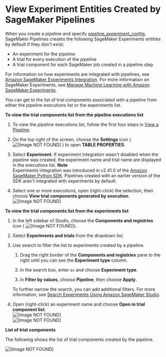 # View Experiment Entities Created by SageMaker Pipelines<a name="pipelines-studio-experiments"></a>

When you create a pipeline and specify [pipeline\_experiment\_config](https://sagemaker.readthedocs.io/en/latest/workflows/pipelines/sagemaker.workflow.pipelines.html#sagemaker.workflow.pipeline.Pipeline.pipeline_experiment_config), SageMaker Pipelines creates the following SageMaker Experiments entities by default if they don't exist:
+ An experiment for the pipeline
+ A trial for every execution of the pipeline
+ A trial component for each SageMaker job created in a pipeline step

For information on how experiments are integrated with pipelines, see [Amazon SageMaker Experiments Integration](pipelines-experiments.md)\. For more information on SageMaker Experiments, see [Manage Machine Learning with Amazon SageMaker Experiments](experiments.md)\.

You can get to the list of trial components associated with a pipeline from either the pipeline executions list or the experiments list\.

**To view the trial components list from the pipeline executions list**

1. To view the pipeline executions list, follow the first four steps in [View a Pipeline](pipelines-studio-list-pipelines.md)\.

1. On the top right of the screen, choose the **Settings** icon \( ![\[Image NOT FOUND\]](http://docs.aws.amazon.com/sagemaker/latest/dg/images/icons/Settings_squid.png) \) to open **TABLE PROPERTIES**\.

1. Select **Experiment**\. If experiment integration wasn't disabled when the pipeline was created, the experiment name and trial name are displayed in the executions list\.
**Note**  
Experiments integration was introduced in v2\.41\.0 of the [Amazon SageMaker Python SDK](https://sagemaker.readthedocs.io)\. Pipelines created with an earlier version of the SDK aren't integrated with experiments by default\.

1. Select one or more executions, open \(right\-click\) the selection, then choose **View trial components generated by execution**\.  
![\[Image NOT FOUND\]](http://docs.aws.amazon.com/sagemaker/latest/dg/images/yosemite/pipelines-executions-list.png)

**To view the trial components list from the experiments list**

1. In the left sidebar of Studio, choose the **Components and registries** icon \( ![\[Image NOT FOUND\]](http://docs.aws.amazon.com/sagemaker/latest/dg/images/icons/Components_registries.png)\)\.

1. Select **Experiments and trials** from the dropdown list\.

1. Use search to filter the list to experiments created by a pipeline\.

   1. Drag the right border of the **Components and registries** pane to the right until you can see the **Experiment type** column\.

   1. In the search box, enter `ex` and choose **Experiment type**\.

   1. In **Filter by values**, choose **Pipeline**, then choose **Apply**\.

   To further narrow the search, you can add additional filters\. For more information, see [Search Experiments Using Amazon SageMaker Studio](experiments-search-studio.md)\.

1. Open \(right\-click\) an experiment name and choose **Open in trial component list**\.  
![\[Image NOT FOUND\]](http://docs.aws.amazon.com/sagemaker/latest/dg/images/yosemite/pipelines-experiments-list.png)  
![\[Image NOT FOUND\]](http://docs.aws.amazon.com/sagemaker/latest/dg/images/yosemite/pipelines-executions-list.png)

**List of trial components**

The following shows the list of trial components created by the pipeline\.

![\[Image NOT FOUND\]](http://docs.aws.amazon.com/sagemaker/latest/dg/images/yosemite/pipelines-trial-components-list.png)